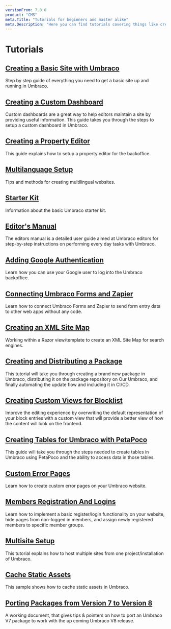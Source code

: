 ```yaml
---
versionFrom: 7.0.0
product: "CMS"
meta.Title: "Tutorials for beginners and master alike"
meta.Description: "Here you can find tutorials covering things like creating a site from scratch, setting up multilingual sites and many more"
---
```


# Tutorials

## [Creating a Basic Site with Umbraco](Creating-Basic-Site/index.md)

Step by step guide of everything you need to get a basic site up and running in Umbraco.

## [Creating a Custom Dashboard](Creating-a-Custom-Dashboard)

Custom dashboards are a great way to help editors maintain a site by providing useful information. This guide takes you through the steps to setup a custom dashboard in Umbraco.

## [Creating a Property Editor](Creating-a-Property-Editor/)

This guide explains how to setup a property editor for the backoffice.

## [Multilanguage Setup](Multilanguage-Setup/index.md)

Tips and methods for creating multilingual websites.

## [Starter Kit](Starter-kit/index.md)

Information about the basic Umbraco starter kit.

## [Editor's Manual](Editors-Manual/)

The editors manual is a detailed user guide aimed at Umbraco editors for step-by-step instructions on performing every day tasks with Umbraco.

## [Adding Google Authentication](Add-Google-Authentication/)

Learn how you can use your Google user to log into the Umbraco backoffice.

## [Connecting Umbraco Forms and Zapier](Connecting-Umbraco-Forms-and-Zapier/)

Learn how to connect Umbraco Forms and Zapier to send form entry data to other web apps without any code.

## [Creating an XML Site Map](Creating-an-XML-Site-Map/)

Working within a Razor view/template to create an XML Site Map for search engines.

## [Creating and Distributing a Package](Creating-and-distributing-a-package/)

This tutorial will take you through creating a brand new package in Umbraco, distributing it on the package repository on Our Umbraco, and finally automating the update flow and including it in CI/CD.

## [Creating Custom Views for Blocklist](Creating-Custom-Views-for-Blocklist/)

Improve the editing experience by overwriting the default representation of your block entries with a custom view that will provide a better view of how the content will look on the frontend.

## [Creating Tables for Umbraco with PetaPoco](Creating-Tables-for-Umbraco-with-PetaPoco/)

This guide will take you through the steps needed to create tables in Umbraco using PetaPoco and the ability to access data in those tables.

## [Custom Error Pages](Custom-Error-Pages)

Learn how to create custom error pages on your Umbraco website.

## [Members Registration And Logins](Members-Registration-And-Logins/)

Learn how to implement a basic register/login functionality on your website, hide pages from non-logged in members, and assign newly registered members to specific member groups.

## [Multisite Setup](Multisite-Setup/)

This tutorial explains how to host multiple sites from one project/installation of Umbraco.

## [Cache Static Assets](Cache-Static-Assets/)

This sample shows how to cache static assets in Umbraco.

## [Porting Packages from Version 7 to Version 8](Porting-Packages-V8/index.md)

A working document, that gives tips & pointers on how to port an Umbraco V7 package to work with the up coming Umbraco V8 release.
